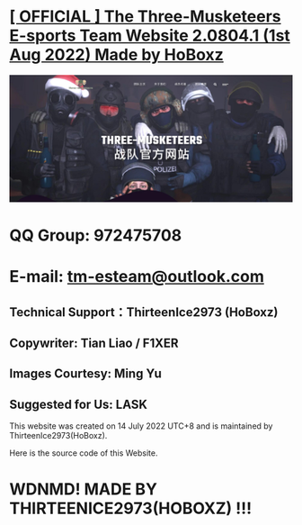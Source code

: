 # [[ OFFICIAL ] The Three-Musketeers E-sports Team Website 2.0804.1 (1st Aug 2022) Made by HoBoxz](https://tm-esteam.cnfreenet.com)
![image](img/blog/inner_b1.jpg)
# QQ Group: 972475708
# E-mail: tm-esteam@outlook.com

## Technical Support：ThirteenIce2973 (HoBoxz) 
## Copywriter: Tian Liao / F1XER
## Images Courtesy: Ming Yu
## Suggested for Us: LASK

  This website was created on 14 July 2022 UTC+8 and is maintained by ThirteenIce2973(HoBoxz).

  Here is the source code of this Website.

# WDNMD! MADE BY THIRTEENICE2973(HOBOXZ) !!!
